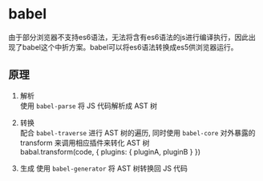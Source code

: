 # babel
由于部分浏览器不支持es6语法，无法将含有es6语法的js进行编译执行，因此出现了babel这个中折方案。babel可以将es6语法转换成es5供浏览器运行。  

## 原理  
1. 解析  
使用 ```babel-parse``` 将 JS 代码解析成 AST 树

2. 转换  
配合 ```babel-traverse``` 进行 AST 树的遍历, 同时使用 ```babel-core``` 对外暴露的 transform 来调用相应插件来转化 AST 树  
babal.transform(code, {
  plugins: { pluginA, pluginB }
})
3. 生成
使用 ```babel-generator``` 将 AST 树转换回 JS 代码